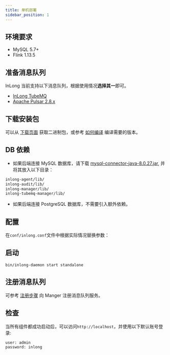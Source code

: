 ```yaml
---
title: 单机部署
sidebar_position: 1
---
```

## 环境要求
- MySQL 5.7+
- Flink 1.13.5

## 准备消息队列
InLong 当前支持以下消息队列，根据使用情况**选择其一**即可。
- [InLong TubeMQ](modules/tubemq/quick_start.md)
- [Apache Pulsar 2.8.x](https://pulsar.apache.org/docs/en/2.8.1/standalone/)

## 下载安装包
可以从 [下载页面](https://inlong.apache.org/download/main/) 获取二进制包，或参考 [如何编译](quick_start/how_to_build.md) 编译需要的版本。

## DB 依赖
- 如果后端连接 MySQL 数据库，请下载 [mysql-connector-java-8.0.27.jar](https://repo1.maven.org/maven2/mysql/mysql-connector-java/8.0.27/mysql-connector-java-8.0.27.jar), 并将其放入以下目录：
```bash
inlong-agent/lib/
inlong-audit/lib/
inlong-manager/lib/
inlong-tubemq-manager/lib/
```

- 如果后端连接 PostgreSQL 数据库，不需要引入额外依赖。

## 配置
在`conf/inlong.conf`文件中根据实际情况替换参数：

## 启动
```shell
bin/inlong-daemon start standalone
```

## 注册消息队列
可参考 [注册步骤](https://inlong.apache.org/docs/next/modules/manager/quick_start#register-message-queue) 向 Manger 注册消息队列服务。

## 检查
当所有组件都成功启动后，可以访问`http://localhost`，并使用以下默认账号登录:
```shell
user: admin
password: inlong
```


